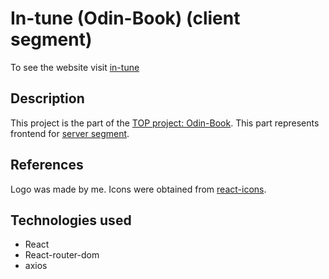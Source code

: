 # In-tune (Odin-Book) (client segment)
To see the website visit [in-tune](https://)
## Description
This project is the part of the [TOP project: Odin-Book](https://www.theodinproject.com/lessons/nodejs-odin-book). This part represents frontend for [server segment](https://github.com/JuliaShlykova/in-tune-api).
## References
Logo was made by me. Icons were obtained from [react-icons](https://react-icons.github.io/react-icons/).
## Technologies used
- React
- React-router-dom
- axios